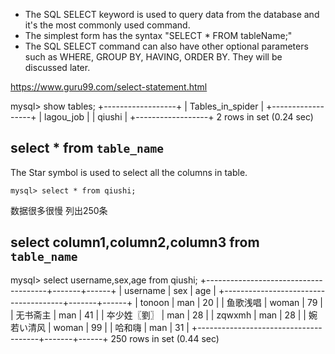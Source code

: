 - The SQL SELECT keyword is used to query data from the database and it's the most commonly used command.
- The simplest form has the syntax "SELECT * FROM tableName;"
- The SQL SELECT command can also have other optional parameters such as WHERE, GROUP BY, HAVING, ORDER BY. They will be discussed later.

https://www.guru99.com/select-statement.html

mysql> show tables;
+------------------+
| Tables_in_spider |
+------------------+
| lagou_job        |
| qiushi           |
+------------------+
2 rows in set (0.24 sec)


## select * from `table_name`
The Star symbol is used to select all the columns in table.

```
mysql> select * from qiushi;
```
数据很多很慢 列出250条

## select column1,column2,column3 from `table_name`

mysql> select username,sex,age from qiushi;
+--------------------------------------+-------+------+
| username                             | sex   | age  |
+--------------------------------------+-------+------+
| tonoon                               | man   |   20 |
| 鱼歌浅唱                              | woman |   79 |
| 无书斋主                              | man   |   41 |
| 夲少姓〖劉〗                           | man   |   28 |
| zqwxmh                               | man   |   28 |
| 婉若い清风                             | woman |   99 |
| 哈和嗨                                | man   |   31 |
+--------------------------------------+-------+------+
250 rows in set (0.44 sec)